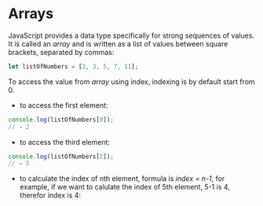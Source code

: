 # Arrays

JavaScript provides a data type specifically for strong sequences of values. It is called an *array* and is written as a list of values between square brackets, separated by commas:

```js
let listOfNumbers = [2, 3, 5, 7, 11];
```

To access the value from *array* using index, indexing is by default start from 0.

- to access the first element:

```js
console.log(listOfNumbers[0]);
// → 2
```

- to access the third element:

```js
console.log(listOfNumbers[2]);
// → 5
```

- to calculate the index of nth element, formula is *index = n-1*, for example, if we want to calulate the index of 5th element, 5-1 is 4, therefor index is 4:

